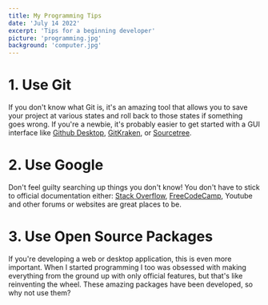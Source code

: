 ```yaml
---
title: My Programming Tips
date: 'July 14 2022'
excerpt: 'Tips for a beginning developer'
picture: 'programming.jpg'
background: 'computer.jpg'
---
```

# 1. Use Git
If you don't know what Git is, it's an amazing tool that allows you to save your project at various states and roll back to those states if something goes wrong. If you're a newbie, it's probably easier to get started with a GUI interface like [Github Desktop](https://desktop.github.com/), [GitKraken](https://www.gitkraken.com/), or [Sourcetree](https://www.sourcetreeapp.com/).
# 2. Use Google
Don't feel guilty searching up things you don't know! You don't have to stick to official documentation either: [Stack Overflow](https://stackoverflow.com/), [FreeCodeCamp](https://www.freecodecamp.org/), Youtube and other forums or websites are great places to be.
# 3. Use Open Source Packages
If you're developing a web or desktop application, this is even more important. When I started programming I too was obsessed with making everything from the ground up with only official features, but that's like reinventing the wheel. These amazing packages have been developed, so why not use them?